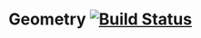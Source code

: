 ﻿# Geometry [![Build Status](https://dev.azure.com/StudioLE/Geometry/_apis/build/status/StudioLE.Geometry?branchName=master)](https://dev.azure.com/StudioLE/Geometry/_build/latest?definitionId=1&branchName=master)
